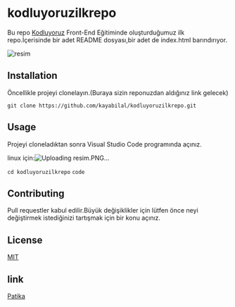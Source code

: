 # kodluyoruzilkrepo
Bu repo [Kodluyoruz](https://www.kodluyoruz.org/)
Front-End Eğitiminde oluşturduğumuz ilk repo.İçerisinde bir adet README dosyası,bir adet de index.html barındırıyor.

![resim](https://user-images.githubusercontent.com/72821359/162573175-526df906-8561-4eef-ac20-84f7afe0d781.PNG)


## Installation 
Öncellikle projeyi clonelayın.(Buraya sizin reponuzdan aldığınız link gelecek)

`git clone https://github.com/kayabilal/kodluyoruzilkrepo.git`

## Usage 
Projeyi cloneladıktan sonra Visual Studio Code programında açınız.

linux için:![Uploading resim.PNG…]()


`cd kodluyoruzilkrepo`
`code`
## Contributing
Pull requestler kabul edilir.Büyük değişiklikler için lütfen önce neyi değiştirmek istediğinizi tartışmak için bir konu açınız.

## License
[MIT](https://www.mit.edu/)

## link

[Patika](https://www.patika.dev/)
